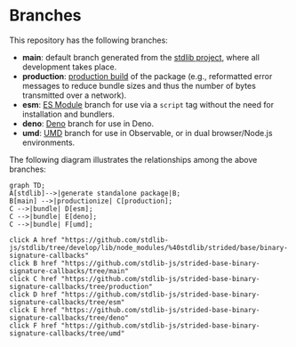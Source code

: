 <!--

@license Apache-2.0

Copyright (c) 2022 The Stdlib Authors.

Licensed under the Apache License, Version 2.0 (the "License");
you may not use this file except in compliance with the License.
You may obtain a copy of the License at

    http://www.apache.org/licenses/LICENSE-2.0

Unless required by applicable law or agreed to in writing, software
distributed under the License is distributed on an "AS IS" BASIS,
WITHOUT WARRANTIES OR CONDITIONS OF ANY KIND, either express or implied.
See the License for the specific language governing permissions and
limitations under the License.

-->

# Branches

This repository has the following branches:

-   **main**: default branch generated from the [stdlib project][stdlib-url], where all development takes place.
-   **production**: [production build][production-url] of the package (e.g., reformatted error messages to reduce bundle sizes and thus the number of bytes transmitted over a network).
-   **esm**: [ES Module][esm-url] branch for use via a `script` tag without the need for installation and bundlers.
-   **deno**: [Deno][deno-url] branch for use in Deno.
-   **umd**: [UMD][umd-url] branch for use in Observable, or in dual browser/Node.js environments.

The following diagram illustrates the relationships among the above branches:

```mermaid
graph TD;
A[stdlib]-->|generate standalone package|B;
B[main] -->|productionize| C[production];
C -->|bundle| D[esm];
C -->|bundle| E[deno];
C -->|bundle| F[umd];

click A href "https://github.com/stdlib-js/stdlib/tree/develop/lib/node_modules/%40stdlib/strided/base/binary-signature-callbacks"
click B href "https://github.com/stdlib-js/strided-base-binary-signature-callbacks/tree/main"
click C href "https://github.com/stdlib-js/strided-base-binary-signature-callbacks/tree/production"
click D href "https://github.com/stdlib-js/strided-base-binary-signature-callbacks/tree/esm"
click E href "https://github.com/stdlib-js/strided-base-binary-signature-callbacks/tree/deno"
click F href "https://github.com/stdlib-js/strided-base-binary-signature-callbacks/tree/umd"
```

[stdlib-url]: https://github.com/stdlib-js/stdlib/tree/develop/lib/node_modules/%40stdlib/strided/base/binary-signature-callbacks
[production-url]: https://github.com/stdlib-js/strided-base-binary-signature-callbacks/tree/production
[deno-url]: https://github.com/stdlib-js/strided-base-binary-signature-callbacks/tree/deno
[umd-url]: https://github.com/stdlib-js/strided-base-binary-signature-callbacks/tree/umd
[esm-url]: https://github.com/stdlib-js/strided-base-binary-signature-callbacks/tree/esm